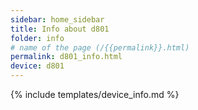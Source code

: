 ```yaml
---
sidebar: home_sidebar
title: Info about d801
folder: info
# name of the page (/{{permalink}}.html)
permalink: d801_info.html
device: d801
---
```

{% include templates/device_info.md %}
